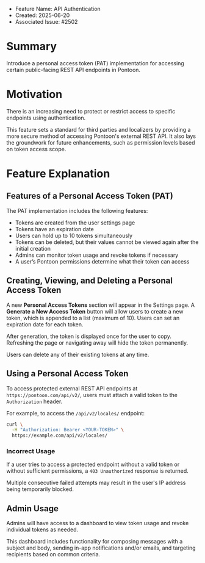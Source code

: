 - Feature Name: API Authentication
- Created: 2025-06-20
- Associated Issue: #2502

# Summary

Introduce a personal access token (PAT) implementation for accessing certain public-facing REST API endpoints in Pontoon.

# Motivation

There is an increasing need to protect or restrict access to specific endpoints using authentication.

This feature sets a standard for third parties and localizers by providing a more secure method of accessing Pontoon's external REST API. It also lays the groundwork for future enhancements, such as permission levels based on token access scope.

# Feature Explanation

## Features of a Personal Access Token (PAT)

The PAT implementation includes the following features:

- Tokens are created from the user settings page  
- Tokens have an expiration date  
- Users can hold up to 10 tokens simultaneously  
- Tokens can be deleted, but their values cannot be viewed again after the initial creation  
- Admins can monitor token usage and revoke tokens if necessary  
- A user’s Pontoon permissions determine what their token can access

## Creating, Viewing, and Deleting a Personal Access Token

A new **Personal Access Tokens** section will appear in the Settings page. A **Generate a New Access Token** button will allow users to create a new token, which is appended to a list (maximum of 10). Users can set an expiration date for each token.

After generation, the token is displayed once for the user to copy. Refreshing the page or navigating away will hide the token permanently.

Users can delete any of their existing tokens at any time.

## Using a Personal Access Token

To access protected external REST API endpoints at `https://pontoon.com/api/v2/`, users must attach a valid token to the `Authorization` header.

For example, to access the `/api/v2/locales/` endpoint:

```bash
curl \
  -H "Authorization: Bearer <YOUR-TOKEN>" \
  https://example.com/api/v2/locales/
```


### Incorrect Usage

If a user tries to access a protected endpoint without a valid token or without sufficient permissions, a `403 Unauthorized` response is returned.

Multiple consecutive failed attempts may result in the user's IP address being temporarily blocked.

## Admin Usage

Admins will have access to a dashboard to view token usage and revoke individual tokens as needed.

This dashboard includes functionality for composing messages with a subject and body, sending in-app notifications and/or emails, and targeting recipients based on common criteria.
